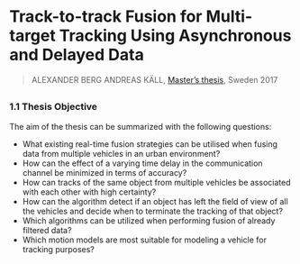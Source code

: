 # Track-to-track Fusion for Multi-target Tracking Using Asynchronous and Delayed Data

> ALEXANDER BERG ANDREAS KÄLL, [Master’s thesis](http://publications.lib.chalmers.se/records/fulltext/250403/250403.pdf),  Sweden 2017



## 

### 1.1 Thesis Objective

The aim of the thesis can be summarized with the following questions:
- What existing real-time fusion strategies can be utilised when fusing data from multiple vehicles in an urban environment?
- How can the effect of a varying time delay in the communication channel be minimized in terms of accuracy?
- How can tracks of the same object from multiple vehicles be associated with each other with high certainty?
- How can the algorithm detect if an object has left the field of view of all the vehicles and decide when to terminate the tracking of that object?
- Which algorithms can be utilized when performing fusion of already filtered data?
- Which motion models are most suitable for modeling a vehicle for tracking purposes?